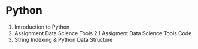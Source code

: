 # Python
1. Introduction to Python
2. Assignment Data Science Tools
  2.1 Assigment Data Science Tools Code
3. String Indexing & Python Data Structure
